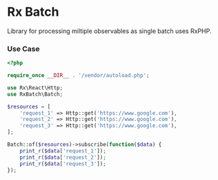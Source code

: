 # Rx Batch

Library for processing miltiple observables as single batch uses RxPHP.

### Use Case
```php
<?php

require_once __DIR__ . '/vendor/autoload.php';

use Rx\React\Http;
use RxBatch\Batch;

$resources = [
    'request_1' => Http::get('https://www.google.com'),
    'request_2' => Http::get('https://www.google.com'),
    'request_3' => Http::get('https://www.google.com'),
];

Batch::of($resources)->subscribe(function($data) {
    print_r($data['request_1']);
    print_r($data['request_2']);
    print_r($data['request_3']);
});
```